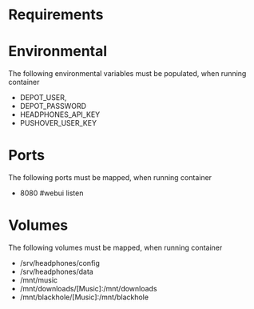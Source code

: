 # Requirements


# Environmental
The following environmental variables must be populated, when running container 

- DEPOT_USER,
- DEPOT_PASSWORD
- HEADPHONES_API_KEY
- PUSHOVER_USER_KEY

# Ports
The following ports must be mapped, when running container 

 - 8080 #webui listen 
 
# Volumes
The following volumes must be mapped, when running container 

- /srv/headphones/config
- /srv/headphones/data
- /mnt/music
- /mnt/downloads/[Music]:/mnt/downloads
- /mnt/blackhole/[Music]:/mnt/blackhole
